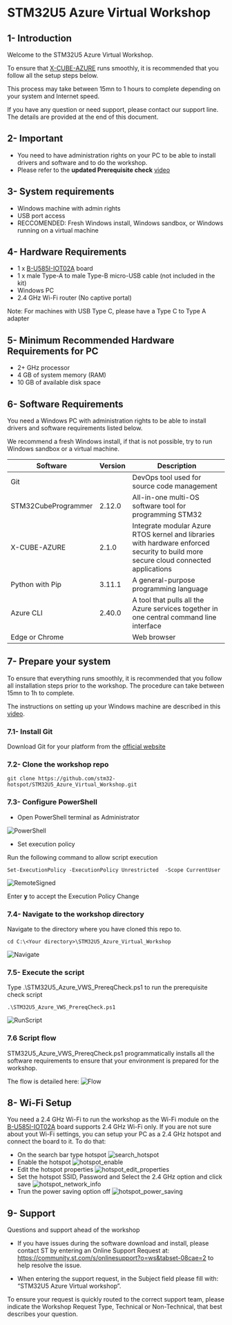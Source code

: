# STM32U5 Azure Virtual Workshop 

## 1- Introduction
Welcome to the STM32U5 Azure Virtual Workshop.

To ensure that [X-CUBE-AZURE](https://www.st.com/en/embedded-software/x-cube-azure.html) runs smoothly, it is recommended that you follow all the setup steps below.

This process may take between 15mn to 1 hours to complete depending on your system and Internet speed.

If you have any question or need support, please contact our support line. The details are provided at the end of this document.

## 2- Important
* You need to have administration rights on your PC to be able to install drivers and software and to do the workshop.
* Please refer to the **updated Prerequisite check** [video](https://www.youtube.com/watch?v=6_KjWD8Nc20)

## 3- System requirements
* Windows machine with admin rights
* USB port access
* RECCOMENDED: Fresh Windows install, Windows sandbox, or Windows running on a virtual machine

## 4- Hardware Requirements
* 1 x [B-U585I-IOT02A](https://www.st.com/en/evaluation-tools/b-u585i-iot02a.html) board
* 1 x male Type-A to male Type-B micro-USB cable (not included in the kit)
* Windows PC
* 2.4 GHz Wi-Fi router (No captive portal)

Note: For machines with USB Type C, please have a Type C to Type A adapter


## 5- Minimum Recommended Hardware Requirements for PC
* 2+ GHz processor
* 4 GB of system memory (RAM)
* 10 GB of available disk space


## 6- Software Requirements
You need a Windows PC with administration rights to be able to install drivers and software requirements listed below. 

We recommend a fresh Windows install, if that is not possible, try to run Windows sandbox or a virtual machine.

| Software                | Version   | Description                                                            |
| ----------------------- | --------- |----------------------------------------------------------------------- |
| Git                     |           | DevOps tool used for source code management                               |
| STM32CubeProgrammer     | 2.12.0    | All-in-one multi-OS software tool for programming STM32                                    |
| X-CUBE-AZURE            | 2.1.0     | Integrate modular Azure RTOS kernel and libraries with hardware enforced security to build more secure cloud connected applications |
| Python with Pip         | 3.11.1    | A general-purpose programming language                                 |
| Azure CLI               | 2.40.0    | A tool that pulls all the Azure services together in one central command line interface |
| Edge or Chrome          |           | Web browser || 


## 7- Prepare your system
To ensure that everything runs smoothly, it is recommended that you follow all installation steps prior to the workshop. The procedure can take between 15mn to 1h to complete. 

The instructions on setting up your Windows machine are described in this [video](https://www.youtube.com/watch?v=6_KjWD8Nc20).

### 7.1- Install Git

Download Git for your platform from the [official website](https://git-scm.com/downloads)

### 7.2- Clone the workshop repo
```
git clone https://github.com/stm32-hotspot/STM32U5_Azure_Virtual_Workshop.git
```

### 7.3- Configure **PowerShell**

* Open PowerShell terminal as Administrator

![PowerShell](./assets/PowerShell.jpg)


* Set execution policy

Run the following command to allow script execution

```
Set-ExecutionPolicy -ExecutionPolicy Unrestricted  -Scope CurrentUser
```
![RemoteSigned](./assets/RemoteSigned.jpg)


Enter **y** to accept the Execution Policy Change

### 7.4- Navigate to the workshop directory

Navigate to the directory where you have cloned this repo to. 
```
cd C:\<Your directory>\STM32U5_Azure_Virtual_Workshop
```

![Navigate](./assets/Navigate.jpg)


### 7.5- Execute the script

Type .\STM32U5_Azure_VWS_PrereqCheck.ps1 to run the prerequisite check script

```
.\STM32U5_Azure_VWS_PrereqCheck.ps1
```

![RunScript](./assets/RunScript.jpg)

### 7.6 Script flow
STM32U5_Azure_VWS_PrereqCheck.ps1 programmatically installs all the software requirements to ensure that your environment is prepared for the workshop.

The flow is detailed here:
![Flow](./assets/flow.jpg)


## 8- Wi-Fi Setup
You need a 2.4 GHz Wi-Fi to run the workshop as the Wi-Fi module on the  [B-U585I-IOT02A](https://www.st.com/en/evaluation-tools/b-u585i-iot02a.html) board supports 2.4 GHz Wi-Fi only. If you are not sure about yout Wi-Fi settings, you can setup your PC as a 2.4 GHz hotspot and connect the board to it. To do that:
* On the search bar type hotspot ![search_hotspot](./assets/search_hotspot.jpg)
* Enable the hotspot ![hotspot_enable](./assets/hotspot_enable.jpg)
* Edit the hotspot properties ![hotspot_edit_properties](./assets/hotspot_edit_properties.jpg)
* Set the hotspot SSID, Password and Select the 2.4 GHz option  and click save ![hotspot_network_info](./assets/hotspot_network_info.jpg)
* Trun the power saving option off ![hotspot_power_saving](./assets/hotspot_power_saving.jpg)


## 9- Support

Questions and support ahead of the workshop

-	If you have issues during the software download and install, please contact ST by entering an Online Support Request at: https://community.st.com/s/onlinesupport?o=ws&tabset-08cae=2 
to help resolve the issue.

-	When entering the support request, in the Subject field please fill with: “STM32U5 Azure Virtual workshop”.

To ensure your request is quickly routed to the correct support team, please indicate the Workshop Request Type, Technical or Non-Technical, that best describes your question.
